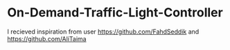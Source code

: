 # On-Demand-Traffic-Light-Controller

I recieved inspiration from user https://github.com/FahdSeddik and https://github.com/AliTaima
